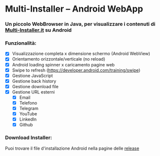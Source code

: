 # Multi-Installer – Android WebApp
### Un piccolo WebBrowser in Java, per visualizzare i contenuti di <a href="https://multi-installer.it" target="blank">Multi-Installer.it</a> su Android

### Funzionalità:

- [x] Visualizzazione completa x dimensione schermo (Android WebView)
- [x] Orientamento orizzontale/verticale (no reload)
- [x] Android loading spinner x caricamento pagine web
- [x] Swipe to refresh (https://developer.android.com/training/swipe)
- [x] Gestione JavaScript
- [x] Gestione back history
- [x] Gestione download file
- [x] Gestione URL esterni
  - [x] Email
  - [x] Telefono
  - [x] Telegram
  - [x] YouTube
  - [x] LinkedIn
  - [x] Github

### Download Installer:

Puoi trovare il file d'installazione Android nella pagine delle <a href="https://github.com/Fabrizio04/Multi-Installer-Android-WebApp/releases/">release</a>
